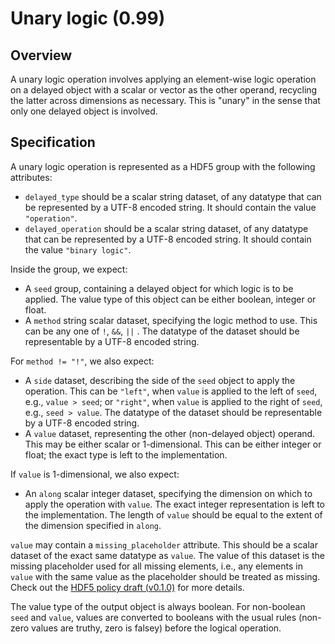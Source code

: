 

# Unary logic (0.99)

## Overview

A unary logic operation involves applying an element-wise logic operation on a delayed object with a scalar or vector as the other operand,
recycling the latter across dimensions as necessary.
This is "unary" in the sense that only one delayed object is involved.

## Specification

A unary logic operation is represented as a HDF5 group with the following attributes:

- `delayed_type` should be a scalar string dataset, of any datatype that can be represented by a UTF-8 encoded string.
  It should contain the value `"operation"`.
- `delayed_operation` should be a scalar string dataset, of any datatype that can be represented by a UTF-8 encoded string.
  It should contain the value `"binary logic"`.

Inside the group, we expect:

- A `seed` group, containing a delayed object for which logic is to be applied.
  The value type of this object can be either boolean, integer or float.
- A `method` string scalar dataset, specifying the logic method to use.
  This can be any one of `!`, `&&`, `||` .
  The datatype of the dataset should be representable by a UTF-8 encoded string.

For `method != "!"`, we also expect:

- A `side` dataset, describing the side of the `seed` object to apply the operation.
  This can be `"left"`, when `value` is applied to the left of `seed`, e.g., `value > seed`;
  or `"right"`, when `value` is applied to the right of `seed`, e.g., `seed > value`.
  The datatype of the dataset should be representable by a UTF-8 encoded string.
- A `value` dataset, representing the other (non-delayed object) operand.
  This may be either scalar or 1-dimensional.
  This can be either integer or float; the exact type is left to the implementation.

If `value` is 1-dimensional, we also expect:

- An `along` scalar integer dataset, specifying the dimension on which to apply the operation with `value`.
  The exact integer representation is left to the implementation.
  The length of `value` should be equal to the extent of the dimension specified in `along`.

`value` may contain a `missing_placeholder` attribute.
This should be a scalar dataset of the exact same datatype as `value`.
The value of this dataset is the missing placeholder used for all missing elements,
i.e., any elements in `value` with the same value as the placeholder should be treated as missing.
Check out the [HDF5 policy draft (v0.1.0)](https://github.com/ArtifactDB/Bioc-HDF5-policy/tree/v0.1.0) for more details.

The value type of the output object is always boolean.
For non-boolean `seed` and `value`, values are converted to booleans with the usual rules (non-zero values are truthy, zero is falsey) before the logical operation.
